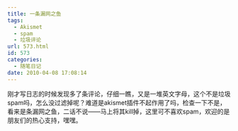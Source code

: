 ```yaml
---
title: 一条漏网之鱼
tags:
  - Akismet
  - spam
  - 垃圾评论
url: 573.html
id: 573
categories:
  - 随笔日记
date: 2010-04-08 17:08:14
---
```


刚才写日志的时候发现多了条评论，仔细一瞧，又是一堆英文字母，这个不是垃圾spam吗，怎么没过滤掉呢？难道是akismet插件不起作用了吗，检查一下不是，看来是条漏网之鱼，二话不说——马上将其kill掉，这里可不喜欢spam，欢迎的是朋友们的热心支持，嘿嘿。